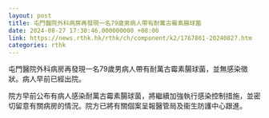 ```yaml
---
layout: post
title: 屯門醫院外科病房再發現一名79歲男病人帶有耐萬古霉素腸球菌
date: 2024-08-27 17:30:46.000000000 +08:00
link: https://news.rthk.hk/rthk/ch/component/k2/1767861-20240827.htm
categories: rthk
---
```


屯門醫院外科病房再發現一名79歲男病人帶有耐萬古霉素腸球菌，並無感染徵狀。病人早前已經出院。

院方早前公布有病人感染耐萬古霉素腸球菌，將繼續加強執行感染控制措施，並密切留意有關病房的情況。院方已將有關個案呈報醫管局及衞生防護中心跟進。
